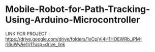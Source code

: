 # Mobile-Robot-for-Path-Tracking-Using-Arduino-Microcontroller
LINK FOR PROJECT : https://drive.google.com/drive/folders/1xCpjVi4H1HOEWRb_iPM-rI6uWyAe1rj1?usp=drive_link
